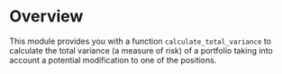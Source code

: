 # Overview 
This module provides you with a function `calculate_total_variance` to calculate the total variance (a measure of risk) of a portfolio taking into account a potential modification to one of the positions.

